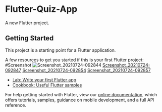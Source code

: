 
# Flutter-Quiz-App

A new Flutter project.

## Getting Started

This project is a starting point for a Flutter application.

A few resources to get you started if this is your first Flutter project:
#Screenshot
![Screenshot_20210724-092844](https://user-images.githubusercontent.com/83442124/126850508-d5bf5203-fc7a-4ed3-b7bc-6f4eba937217.png)
[Screenshot_20210724-092847](https://user-images.githubusercontent.com/83442124/126850509-9e4fac43-ef5b-41a6-9730-9c0dbf85c391.png)
[Screenshot_20210724-092854](https://user-images.githubusercontent.com/83442124/126850510-8b35d265-d4fd-453c-85f6-67ec346d1271.png)
[Screenshot_20210724-092857](https://user-images.githubusercontent.com/83442124/126850511-1fe9688d-a683-46c3-a2b3-1371938d5ffd.png)

- [Lab: Write your first Flutter app](https://flutter.dev/docs/get-started/codelab)
- [Cookbook: Useful Flutter samples](https://flutter.dev/docs/cookbook)

For help getting started with Flutter, view our
[online documentation](https://flutter.dev/docs), which offers tutorials,
samples, guidance on mobile development, and a full API reference.
